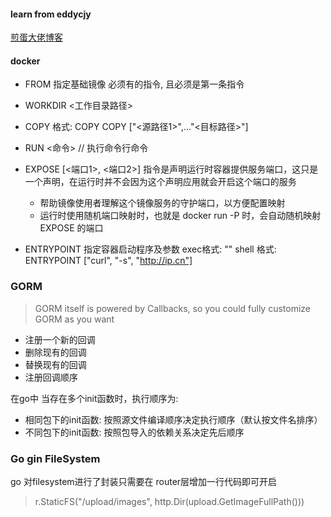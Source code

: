 #### learn from eddycjy
[煎蛋大佬博客](https://book.eddycjy.com/golang)

#### docker
- FROM 指定基础镜像 必须有的指令, 且必须是第一条指令
- WORKDIR <工作目录路径> 
- COPY 
    格式:
    COPY <source> <dst>
    COPY ["<源路径1>",..."<目标路径>"]

- RUN <命令>  // 执行命令行命令
- EXPOSE [<端口1>, <端口2>] 指令是声明运行时容器提供服务端口，这只是一个声明，在运行时并不会因为这个声明应用就会开启这个端口的服务
    - 帮助镜像使用者理解这个镜像服务的守护端口，以方便配置映射
    - 运行时使用随机端口映射时，也就是 docker run -P 时，会自动随机映射 EXPOSE 的端口
- ENTRYPOINT 指定容器启动程序及参数
    exec格式: <ENTRYPOINT> "<CMD>"
    shell 格式: ENTRYPOINT ["curl", "-s", "http://ip.cn"]

### GORM 
> GORM itself is powered by Callbacks, so you could fully customize GORM as you want
- 注册一个新的回调
- 删除现有的回调
- 替换现有的回调
- 注册回调顺序

在go中 当存在多个init函数时，执行顺序为:

- 相同包下的init函数: 按照源文件编译顺序决定执行顺序（默认按文件名排序）
- 不同包下的init函数: 按照包导入的依赖关系决定先后顺序

### Go gin FileSystem

go 对filesystem进行了封装只需要在 router层增加一行代码即可开启

> r.StaticFS("/upload/images", http.Dir(upload.GetImageFullPath()))